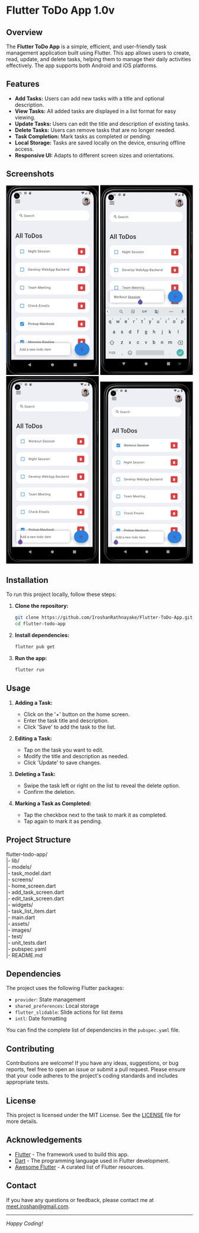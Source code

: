 # Flutter ToDo App 1.0v

## Overview

The **Flutter ToDo App** is a simple, efficient, and user-friendly task management application built using Flutter. This app allows users to create, read, update, and delete tasks, helping them to manage their daily activities effectively. The app supports both Android and iOS platforms.

## Features

- **Add Tasks:** Users can add new tasks with a title and optional description.
- **View Tasks:** All added tasks are displayed in a list format for easy viewing.
- **Update Tasks:** Users can edit the title and description of existing tasks.
- **Delete Tasks:** Users can remove tasks that are no longer needed.
- **Task Completion:** Mark tasks as completed or pending.
- **Local Storage:** Tasks are saved locally on the device, ensuring offline access.
- **Responsive UI:** Adapts to different screen sizes and orientations.

## Screenshots

![Home Screen](assets/images/screenshots/1.png) ![Add Task Screen](assets/images/screenshots/2.png)
![Edit Task Screen](assets/images/screenshots/3.png) ![Finish Task Screen](assets/images/screenshots/4.png)

## Installation

To run this project locally, follow these steps:

1. **Clone the repository:**
    ```sh
    git clone https://github.com/IroshanRathnayake/Flutter-ToDo-App.git
    cd flutter-todo-app
    ```

2. **Install dependencies:**
    ```sh
    flutter pub get
    ```

3. **Run the app:**
    ```sh
    flutter run
    ```

## Usage

1. **Adding a Task:**
    - Click on the '+' button on the home screen.
    - Enter the task title and description.
    - Click 'Save' to add the task to the list.

2. **Editing a Task:**
    - Tap on the task you want to edit.
    - Modify the title and description as needed.
    - Click 'Update' to save changes.

3. **Deleting a Task:**
    - Swipe the task left or right on the list to reveal the delete option.
    - Confirm the deletion.

4. **Marking a Task as Completed:**
    - Tap the checkbox next to the task to mark it as completed.
    - Tap again to mark it as pending.

## Project Structure
flutter-todo-app/ <br>
|- lib/ <br>
|- models/ <br>
|- task_model.dart <br>
|- screens/ <br>
|- home_screen.dart <br>
|- add_task_screen.dart <br>
|- edit_task_screen.dart <br>
|- widgets/ <br>
|- task_list_item.dart <br>
|- main.dart <br>
|- assets/ <br>
|- images/ <br>
|- test/ <br>
|- unit_tests.dart <br>
|- pubspec.yaml <br>
|- README.md <br>

## Dependencies

The project uses the following Flutter packages:

- `provider`: State management
- `shared_preferences`: Local storage
- `flutter_slidable`: Slide actions for list items
- `intl`: Date formatting

You can find the complete list of dependencies in the `pubspec.yaml` file.

## Contributing

Contributions are welcome! If you have any ideas, suggestions, or bug reports, feel free to open an issue or submit a pull request. Please ensure that your code adheres to the project's coding standards and includes appropriate tests.

## License

This project is licensed under the MIT License. See the [LICENSE](LICENSE) file for more details.

## Acknowledgements

- [Flutter](https://flutter.dev/) - The framework used to build this app.
- [Dart](https://dart.dev/) - The programming language used in Flutter development.
- [Awesome Flutter](https://github.com/Solido/awesome-flutter) - A curated list of Flutter resources.

## Contact

If you have any questions or feedback, please contact me at [meet.iroshan@gmail.com](mailto:meet.iroshan@gmail.com).

---

*Happy Coding!*
